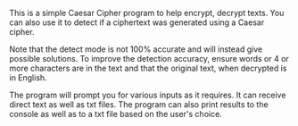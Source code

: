 This is a simple Caesar Cipher program to help encrypt, decrypt texts.
You can also use it to detect if a ciphertext was generated using a Caesar cipher.

Note that the detect mode is not 100% accurate and will instead give possible solutions.
To improve the detection accuracy, ensure words or 4 or more characters are in the text and that
the original text, when decrypted is in English.

The program will prompt you for various inputs as it requires. It can receive direct text as well as txt files.
The program can also print results to the console as well as to a txt file based on the user's choice.
